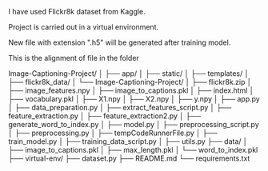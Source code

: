 I have used Flickr8k dataset from Kaggle.

Project is carried out in a virtual environment.

New file with extension ".h5" will be generated after training model.

This is the alignment of file in the folder

Image-Captioning-Project/
│
├── app/
│   ├── static/
│   ├── templates/
│   ├── flickr8k_data/
│   └── Image-Captioning-Project/
│       ├── flickr8k.zip
│       ├── image_features.npy
│       ├── image_to_captions.pkl
│       ├── index.html
│       ├── vocabulary.pkl
│       ├── X1.npy
│       ├── X2.npy
│       ├── y.npy
│  ├── app.py
│  ├── data_preparation.py
│  ├── extract_features_script.py
│  ├── feature_extraction.py
│  ├── feature_extraction2.py
│  ├── generate_word_to_index.py
│  ├── model.py
│  ├── preprocessing_script.py
│  ├── preprocessing.py
│  ├── tempCodeRunnerFile.py
│  ├── train_model.py
│  ├── training_data_script.py
│  ├── utils.py
├── data/
│   ├── image_to_captions.pkl
│   ├── max_length.pkl
│   └── word_to_index.pkl
├── virtual-env/
├── dataset.py
├── README.md
└── requirements.txt


